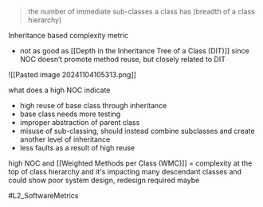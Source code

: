 > the number of immediate sub-classes a class has (breadth of a class hierarchy)

Inheritance based complexity metric 
- not as good as [[Depth in the Inheritance Tree of a Class (DIT)]] since NOC doesn’t promote method reuse, but closely related to DIT

![[Pasted image 20241104105313.png]]

what does a high NOC indicate
- high reuse of base class through inheritance
- base class needs more testing
- improper abstraction of parent class
- misuse of sub-classing, should instead combine subclasses and create another level of inheritance
- less faults as a result of high reuse

high NOC and [[Weighted Methods per Class (WMC)]] = complexity at the top of class hierarchy and it's impacting many descendant classes and could show poor system design, redesign required maybe

#L2_SoftwareMetrics 